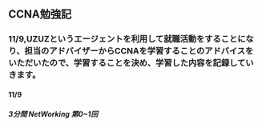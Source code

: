 ## CCNA勉強記

### 11/9,UZUZというエージェントを利用して就職活動をすることになり、担当のアドバイザーからCCNAを学習することのアドバイスをいただいたので、学習することを決め、学習した内容を記録していきます。

#### 11/9
##### 3分間 NetWorking 第0~1回
